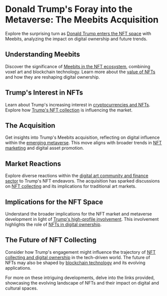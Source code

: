 # Donald Trump's Foray into the Metaverse: The Meebits Acquisition

Explore the surprising turn as [Donald Trump enters the NFT space](https://www.theverge.com/2021/5/3/22417134/larva-labs-meebits-nft-ethereum-auction-cryptopunks) with Meebits, analyzing the impact on digital ownership and future trends.

## Understanding Meebits

Discover the significance of [Meebits in the NFT ecosystem](https://www.deco.works/news/defining-meebits-in-the-nft-market), combining voxel art and blockchain technology. Learn more about the [value of NFTs](https://www.license-token.com/wiki/why-are-nf-ts-valuable) and how they are reshaping digital ownership.

## Trump's Interest in NFTs

Learn about Trump's increasing interest in [cryptocurrencies and NFTs](https://www.cryptonewsz.com/donald-trump-not-a-fan-of-bitcoins-and-cryptocurrencies/). Explore how [Trump's NFT collection](https://www.license-token.com/wiki/trump-s-nft-collection-and-open-source-platforms) is influencing the market.

## The Acquisition

Get insights into Trump's Meebits acquisition, reflecting on digital influence within the [emerging metaverse](https://about.attn.com/blog/digital-influence-and-the-impact-of-celebrities). This move aligns with broader trends in [NFT marketing](https://www.license-token.com/wiki/what-is-nft-marketing) and digital asset promotion.

## Market Reactions

Explore diverse reactions within the [digital art community and finance sector](https://www.coindesk.com/markets/2021/09/13/crypto-collectibles-boom-fuels-controversy/) to Trump's NFT endeavors. The acquisition has sparked discussions on [NFT collecting](https://www.license-token.com/wiki/nft-collecting) and its implications for traditional art markets.

## Implications for the NFT Space

Understand the broader implications for the NFT market and metaverse development in light of [Trump's high-profile involvement](https://news.bitcoin.com/high-profile-participation-in-nfts-a-turning-point-or-just-a-bubble/). This involvement highlights the role of [NFTs in digital ownership](https://www.license-token.com/wiki/nf-ts-and-digital-ownership).

## The Future of NFT Collecting

Consider how Trump's engagement might influence the trajectory of [NFT collecting and digital ownership](https://www.forbes.com/sites/forbestechcouncil/2021/07/27/nfts-the-future-of-digital-ownership/?sh=60f8e2337f67) in the tech-driven world. The future of NFTs may also be shaped by [blockchain technology](https://www.license-token.com/wiki/what-is-blockchain) and its evolving applications.

For more on these intriguing developments, delve into the links provided, showcasing the evolving landscape of NFTs and their impact on digital and cultural spaces.